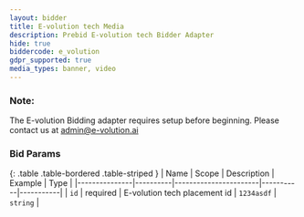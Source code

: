 ```yaml
---
layout: bidder
title: E-volution tech Media
description: Prebid E-volution tech Bidder Adapter
hide: true
biddercode: e_volution
gdpr_supported: true
media_types: banner, video
---
```


### Note:

The E-volution Bidding adapter requires setup before beginning. Please contact us at admin@e-volution.ai

### Bid Params

{: .table .table-bordered .table-striped }
| Name          | Scope    | Description           | Example   | Type      |
|---------------|----------|-----------------------|-----------|-----------|
| `id`      | required | E-volution tech placement id         | `1234asdf`    | `string` |

